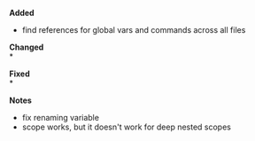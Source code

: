**Added**  
* find references for global vars and commands across all files

**Changed**  
* 

**Fixed**  
* 

**Notes**
* fix renaming variable
* scope works, but it doesn't work for deep nested scopes